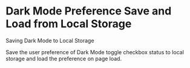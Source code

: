 # Dark Mode Preference Save and Load from Local Storage
Saving Dark Mode to Local Storage

Save the user preference of Dark Mode toggle checkbox status to local storage and load the preference on page load.

